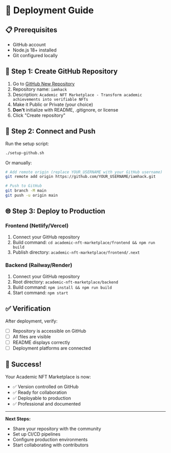 # 🚀 Deployment Guide

## 📋 Prerequisites

- GitHub account
- Node.js 18+ installed
- Git configured locally

## 🔧 Step 1: Create GitHub Repository

1. Go to [GitHub New Repository](https://github.com/new)
2. Repository name: `iamhack`
3. Description: `Academic NFT Marketplace - Transform academic achievements into verifiable NFTs`
4. Make it Public or Private (your choice)
5. **Don't** initialize with README, .gitignore, or license
6. Click "Create repository"

## 🔗 Step 2: Connect and Push

Run the setup script:
```bash
./setup-github.sh
```

Or manually:
```bash
# Add remote origin (replace YOUR_USERNAME with your GitHub username)
git remote add origin https://github.com/YOUR_USERNAME/iamhack.git

# Push to GitHub
git branch -M main
git push -u origin main
```

## 🌐 Step 3: Deploy to Production

### Frontend (Netlify/Vercel)
1. Connect your GitHub repository
2. Build command: `cd academic-nft-marketplace/frontend && npm run build`
3. Publish directory: `academic-nft-marketplace/frontend/.next`

### Backend (Railway/Render)
1. Connect your GitHub repository
2. Root directory: `academic-nft-marketplace/backend`
3. Build command: `npm install && npm run build`
4. Start command: `npm start`

## ✅ Verification

After deployment, verify:
- [ ] Repository is accessible on GitHub
- [ ] All files are visible
- [ ] README displays correctly
- [ ] Deployment platforms are connected

## 🎉 Success!

Your Academic NFT Marketplace is now:
- ✅ Version controlled on GitHub
- ✅ Ready for collaboration
- ✅ Deployable to production
- ✅ Professional and documented

---

**Next Steps:**
- Share your repository with the community
- Set up CI/CD pipelines
- Configure production environments
- Start collaborating with contributors
